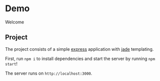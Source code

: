 # Demo

Welcome

## Project

The project consists of a simple [express](http://expressjs.com/en/index.html) application with [jade](http://jade-lang.com/) templating. 

First, run `npm i` to install dependencies and start the server by running `npm start`!

The server runs on `http://localhost:3000`.